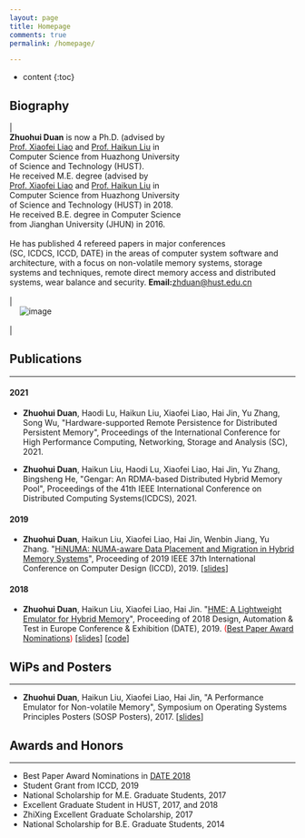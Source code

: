 ```yaml
---
layout: page
title: Homepage
comments: true
permalink: /homepage/

---
```


* content
{:toc}

 
## Biography

|<br> **Zhuohui Duan** is now a Ph.D. (advised by <br>[Prof. Xiaofei Liao](http://faculty.hust.edu.cn/xfliao/zh_CN/index/1532409/list/index.htm) and [Prof. Haikun Liu](http://faculty.hust.edu.cn/liuhaikun/zh_CN/index.htm) in <br>Computer Science from Huazhong University <br>of Science and Technology (HUST). <br>He received M.E. degree (advised by <br>[Prof. Xiaofei Liao](http://faculty.hust.edu.cn/xfliao/zh_CN/index/1532409/list/index.htm) and [Prof. Haikun Liu](http://faculty.hust.edu.cn/liuhaikun/zh_CN/index.htm) in <br>Computer Science from Huazhong University <br>of Science and Technology (HUST) in 2018. <br>He received B.E. degree in Computer Science <br>from Jianghan University (JHUN) in 2016. <br><br>He has published 4 refereed papers in major conferences <br>(SC, ICDCS, ICCD, DATE) in the areas of computer system software and architecture, with a focus on non-volatile memory systems, storage <br>systems and techniques, remote direct memory access and distributed systems, wear balance and security.  **Email:**<zhduan@hust.edu.cn>   <br> <br> | <br> &emsp; ![image](https://Gumi-presentation-by-Dzh.github.io/images/duan1.jpg) <br> <br> |


## Publications

---
#### 2021
* **Zhuohui Duan**, Haodi Lu, Haikun Liu, Xiaofei Liao, Hai Jin, Yu Zhang, Song Wu, "Hardware-supported Remote Persistence for Distributed Persistent Memory", Proceedings of the International Conference for High Performance Computing, Networking, Storage and Analysis (SC), 2021.

* **Zhuohui Duan**, Haikun Liu, Haodi Lu, Xiaofei Liao, Hai Jin, Yu Zhang, Bingsheng He, "Gengar: An RDMA-based Distributed Hybrid Memory Pool", Proceedings of the 41th IEEE International Conference on Distributed Computing Systems(ICDCS), 2021.

#### 2019

* **Zhuohui Duan**, Haikun Liu, Xiaofei Liao, Hai Jin, Wenbin Jiang, Yu Zhang. "[HiNUMA: NUMA-aware Data Placement and Migration in Hybrid Memory Systems](https://ieeexplore.ieee.org/abstract/document/8988604)", Proceeding of 2019 IEEE 37th International Conference on Computer Design (ICCD), 2019. [[slides](https://scholar.google.com/scholar_url?url=https://wwww.easychair.org/publications/preprint_download/rv3h&hl=zh-CN&sa=T&oi=gsb-gga&ct=res&cd=0&d=1147414222658290591&ei=tcnaYOSNDIegyATW6L6gCA&scisig=AAGBfm0IlAsLh2r-2qc4e0bQN2j76IOHYg)]

#### 2018

* **Zhuohui Duan**, Haikun Liu, Xiaofei Liao, Hai Jin. "[HME: A Lightweight Emulator for Hybrid Memory](https://ieeexplore.ieee.org/abstract/document/8342227)", Proceeding of 2018 Design, Automation & Test in Europe Conference & Exhibition (DATE), 2019. <span style="color:red">([Best Paper Award Nominations](https://past.date-conference.com/proceedings-archive/2018/html/bestpaper.html))</span> [[slides](https://past.date-conference.com/proceedings-archive/2018/pdf/0731.pdf)] [[code](https://github.com/CGCL-codes/HME)]

## WiPs and Posters 

---

* **Zhuohui Duan**, Haikun Liu, Xiaofei Liao, Hai Jin, "A Performance Emulator for Non-volatile Memory", Symposium on Operating Systems Principles Posters (SOSP Posters), 2017. [[slides](https://sosp17posters.hotcrp.com/doc/sosp17posters-paper43.pdf)]


## Awards and Honors

---

*  Best Paper Award Nominations in [DATE 2018](https://past.date-conference.com/proceedings-archive/2018/html/bestpaper.html)
*  Student Grant from ICCD, 2019
*  National Scholarship for M.E. Graduate Students, 2017
*  Excellent Graduate Student in HUST, 2017, and 2018
*  ZhiXing Excellent Graduate Scholarship, 2017
*  National Scholarship for B.E. Graduate Students, 2014
